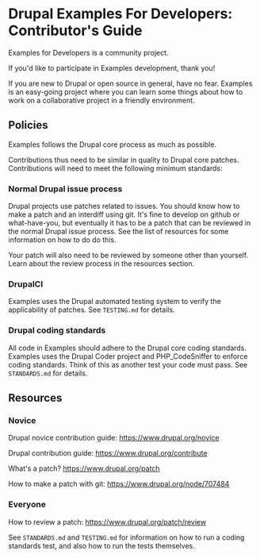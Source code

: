 Drupal Examples For Developers: Contributor's Guide
===================================================

Examples for Developers is a community project.

If you'd like to participate in Examples development, thank you!

If you are new to Drupal or open source in general, have no fear. Examples is
an easy-going project where you can learn some things about how to work on a
collaborative project in a friendly environment.


Policies
--------

Examples follows the Drupal core process as much as possible.

Contributions thus need to be similar in quality to Drupal core patches.
Contributions will need to meet the following minimum standards:

### Normal Drupal issue process

Drupal projects use patches related to issues. You should know how to make a
patch and an interdiff using git. It's fine to develop on github or
what-have-you, but eventually it has to be a patch that can be reviewed in the
normal Drupal issue process. See the list of resources for some information on
how to do do this.

Your patch will also need to be reviewed by someone other than yourself. Learn
about the review process in the resources section.

### DrupalCI

Examples uses the Drupal automated testing system to verify the applicability of
patches. See `TESTING.md` for details.

### Drupal coding standards

All code in Examples should adhere to the Drupal core coding standards. Examples
uses the Drupal Coder project and PHP_CodeSniffer to enforce coding standards.
Think of this as another test your code must pass. See `STANDARDS.md` for
details.


Resources
---------

### Novice

Drupal novice contribution guide: https://www.drupal.org/novice

Drupal contribution guide: https://www.drupal.org/contribute

What's a patch? https://www.drupal.org/patch

How to make a patch with git: https://www.drupal.org/node/707484

### Everyone

How to review a patch: https://www.drupal.org/patch/review

See `STANDARDS.md` and `TESTING.md` for information on how to run a coding
standards test, and also how to run the tests themselves.

